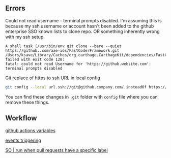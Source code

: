

## Errors

Could not read username - terminal prompts disabled.
I'm assuming this is because my ssh username or account hasn't been added to the github enterprise SSO known lists to clone repo. 
OR
something inherently wrong with my ssh setup.

```text
A shell task (/usr/bin/env git clone --bare --quiet https://github..com/aae-ios/FastCoderFramework.git /Users/ksave/Library/Caches/org.carthage.CarthageKit/dependencies/FastCoderFramework) failed with exit code 128:
fatal: could not read Username for 'https://github.website.com': terminal prompts disabled
```



Git replace of https to ssh URL in local config

```bash
git config --local url.ssh://git@github.company.com/.insteadOf https://github.company.com/
```

You can find these changes in `.git` folder with `config` file where you can remove these things.



## Workflow


[github actions variables](docs.github.com/en/actions/learn-github-actions/variables)

[events triggering](https://docs.github.com/en/actions/using-workflows/events-that-trigger-workflows) 

[SO | run when pull requests have a specific label](https://stackoverflow.com/questions/62325286/run-github-actions-when-pull-requests-have-a-specific-label)
